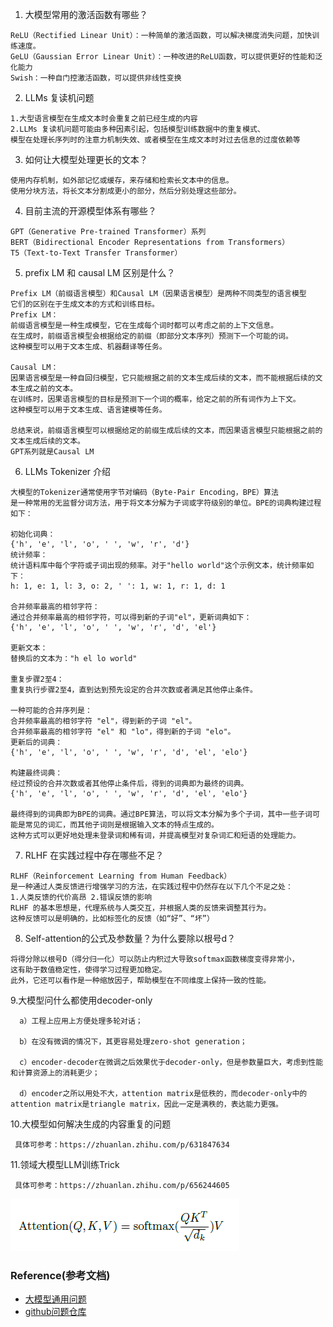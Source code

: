 1. 大模型常用的激活函数有哪些？

```text
ReLU（Rectified Linear Unit）：一种简单的激活函数，可以解决梯度消失问题，加快训练速度。
GeLU（Gaussian Error Linear Unit）：一种改进的ReLU函数，可以提供更好的性能和泛化能力
Swish：一种自门控激活函数，可以提供非线性变换
```

2. LLMs 复读机问题

```text
1.大型语言模型在生成文本时会重复之前已经生成的内容
2.LLMs 复读机问题可能由多种因素引起，包括模型训练数据中的重复模式、
模型在处理长序列时的注意力机制失效、或者模型在生成文本时对过去信息的过度依赖等
```

3. 如何让大模型处理更长的文本？

```text
使用内存机制，如外部记忆或缓存，来存储和检索长文本中的信息。
使用分块方法，将长文本分割成更小的部分，然后分别处理这些部分。
```

4. 目前主流的开源模型体系有哪些？

```text
GPT（Generative Pre-trained Transformer）系列
BERT（Bidirectional Encoder Representations from Transformers）
T5（Text-to-Text Transfer Transformer）
```

5. prefix LM 和 causal LM 区别是什么？

```text
Prefix LM（前缀语言模型）和Causal LM（因果语言模型）是两种不同类型的语言模型
它们的区别在于生成文本的方式和训练目标。
Prefix LM：
前缀语言模型是一种生成模型，它在生成每个词时都可以考虑之前的上下文信息。
在生成时，前缀语言模型会根据给定的前缀（即部分文本序列）预测下一个可能的词。
这种模型可以用于文本生成、机器翻译等任务。

Causal LM：
因果语言模型是一种自回归模型，它只能根据之前的文本生成后续的文本，而不能根据后续的文本生成之前的文本。
在训练时，因果语言模型的目标是预测下一个词的概率，给定之前的所有词作为上下文。
这种模型可以用于文本生成、语言建模等任务。

总结来说，前缀语言模型可以根据给定的前缀生成后续的文本，而因果语言模型只能根据之前的文本生成后续的文本。
GPT系列就是Causal LM
```

6. LLMs Tokenizer 介绍

```text
大模型的Tokenizer通常使用字节对编码（Byte-Pair Encoding，BPE）算法
是一种常用的无监督分词方法，用于将文本分解为子词或字符级别的单位。BPE的词典构建过程如下：

初始化词典：
{'h', 'e', 'l', 'o', ' ', 'w', 'r', 'd'}
统计频率：
统计语料库中每个字符或子词出现的频率。对于"hello world"这个示例文本，统计频率如下：
h: 1, e: 1, l: 3, o: 2, ' ': 1, w: 1, r: 1, d: 1

合并频率最高的相邻字符：
通过合并频率最高的相邻字符，可以得到新的子词"el"，更新词典如下：
{'h', 'e', 'l', 'o', ' ', 'w', 'r', 'd', 'el'}

更新文本：
替换后的文本为："h el lo world"

重复步骤2至4：
重复执行步骤2至4，直到达到预先设定的合并次数或者满足其他停止条件。

一种可能的合并序列是：
合并频率最高的相邻字符 "el"，得到新的子词 "el"。
合并频率最高的相邻字符 "el" 和 "lo"，得到新的子词 "elo"。
更新后的词典：
{'h', 'e', 'l', 'o', ' ', 'w', 'r', 'd', 'el', 'elo'}

构建最终词典：
经过预设的合并次数或者其他停止条件后，得到的词典即为最终的词典。
{'h', 'e', 'l', 'o', ' ', 'w', 'r', 'd', 'el', 'elo'}

最终得到的词典即为BPE的词典。通过BPE算法，可以将文本分解为多个子词，其中一些子词可能是常见的词汇，而其他子词则是根据输入文本的特点生成的。
这种方式可以更好地处理未登录词和稀有词，并提高模型对复杂词汇和短语的处理能力。
```

7. RLHF 在实践过程中存在哪些不足？

```text
RLHF（Reinforcement Learning from Human Feedback）
是一种通过人类反馈进行增强学习的方法，在实践过程中仍然存在以下几个不足之处：
1.人类反馈的代价高昂 2.错误反馈的影响
RLHF 的基本思想是，代理系统与人类交互，并根据人类的反馈来调整其行为。
这种反馈可以是明确的，比如标签化的反馈（如“好”、“坏”）
```

8. Self-attention的公式及参数量？为什么要除以根号d？

```text
将得分除以根号D（得分归一化）可以防止内积过大导致softmax函数梯度变得非常小，
这有助于数值稳定性，使得学习过程更加稳定。
此外，它还可以看作是一种缩放因子，帮助模型在不同维度上保持一致的性能。
```

9.大模型问什么都使用decoder-only

      a）工程上应用上方便处理多轮对话；

      b）在没有微调的情况下，其更容易处理zero-shot generation；

      c）encoder-decoder在微调之后效果优于decoder-only，但是参数量巨大，考虑到性能和计算资源上的消耗更少；

      d）encoder之所以用处不大，attention matrix是低秩的，而decoder-only中的attention matrix是triangle matrix，因此一定是满秩的，表达能力更强。

10.大模型如何解决生成的内容重复的问题

     具体可参考：https://zhuanlan.zhihu.com/p/631847634

11.领域大模型LLM训练Trick

     具体可参考：https://zhuanlan.zhihu.com/p/656244605

![img.png](..%2Fusing_files%2Fimg%2Fllms%2Fimg.png)

### Reference(参考文档)

* [大模型通用问题](https://zhuanlan.zhihu.com/p/683078370)
* [github问题仓库](https://github.com/aceliuchanghong/others_interview_notes)
